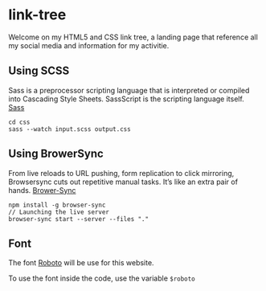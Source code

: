 # link-tree
Welcome on my HTML5 and CSS link tree, a landing page that reference all my social media and information for my activitie. 

## Using SCSS 
Sass is a preprocessor scripting language that is interpreted or compiled into Cascading Style Sheets. SassScript is the scripting language itself. [Sass](https://sass-lang.com/)
```
cd css
sass --watch input.scss output.css
```

## Using BrowerSync
From live reloads to URL pushing, form replication to click mirroring, Browsersync cuts out repetitive manual tasks. It’s like an extra pair of hands. [Brower-Sync](https://browsersync.io/)
```
npm install -g browser-sync
// Launching the live server 
browser-sync start --server --files "."
```

## Font 
The font [Roboto](https://fonts.google.com/specimen/Roboto) will be use for this website. 

To use the font inside the code, use the variable `$roboto`